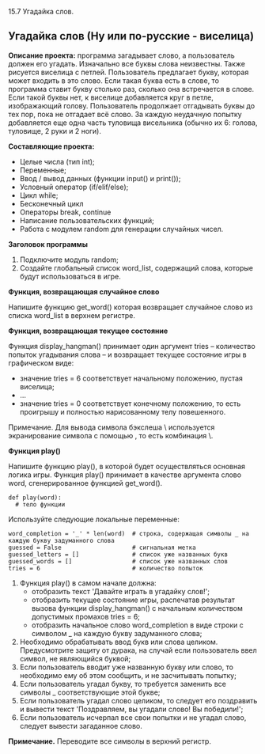 15.7 Угадайка слов.

## Угадайка слов (Ну или по-русские - виселица) ##

**Описание проекта:** программа загадывает слово, а пользователь должен его угадать. Изначально все буквы слова неизвестны. Также рисуется виселица с петлей. Пользователь предлагает букву,
которая может входить в это слово. Если такая буква есть в слове, то программа ставит букву столько раз, сколько она встречается в слове. Если такой буквы нет, к виселице добавляется круг в петле,
изображающий голову. Пользователь продолжает отгадывать буквы до тех пор, пока не отгадает всё слово. За каждую неудачную попытку добавляется еще одна часть туловища висельника (обычно их 6: голова,
туловище, 2 руки и 2 ноги).

**Составляющие проекта:**

  - Целые числа (тип int);
  - Переменные;
  - Ввод / вывод данных (функции input() и print());
  - Условный оператор (if/elif/else);
  - Цикл while;
  - Бесконечный цикл
  - Операторы break, continue
  - Написание пользовательских функций;
  - Работа с модулем random для генерации случайных чисел.

**Заголовок программы**

  1. Подключите модуль random;
  2. Создайте глобальный список word_list, содержащий слова, которые будут использоваться в игре.

**Функция, возвращающая случайное слово**

Напишите функцию get_word() которая возвращает случайное слово из списка word_list в верхнем регистре.

**Функция, возвращающая текущее состояние**

Функция display_hangman() принимает один аргумент tries – количество попыток угадывания слова – и возвращает текущее состояние игры в графическом виде:

  - значение tries = 6 соответствует начальному положению, пустая виселица;
  - ...
  - значение tries = 0 соответствует конечному положению, то есть проигрышу и полностью нарисованному телу повешенного.

Примечание. Для вывода символа бэкслеша \ используется экранирование символа с помощью \, то есть комбинация \\.

**Функция play()**

Напишите функцию play(), в которой будет осуществляться основная логика игры. Функция play() принимает в качестве аргумента слово word, сгенерированное функцией  get_word().

    def play(word):
      # тело функции

Используйте следующие локальные переменные:

    word_completion = '_' * len(word)  # строка, содержащая символы _ на каждую букву задуманного слова
    guessed = False                    # сигнальная метка
    guessed_letters = []               # список уже названных букв
    guessed_words = []                 # список уже названных слов
    tries = 6                          # количество попыток

  1. Функция play() в самом начале должна:
      - отобразить текст 'Давайте играть в угадайку слов!';
      - отобразить текущее состояние игры, распечатав результат вызова функции display_hangman() с начальным количеством допустимых промахов tries = 6;
      - отобразить начальное слово word_completion в виде строки с символом _ на каждую букву задуманного слова;
  2. Необходимо обрабатывать ввод букв или слова целиком. Предусмотрите защиту от дурака, на случай если пользователь ввел символ, не являющийся буквой;
  3. Если пользователь вводит уже названную букву или слово, то необходимо ему об этом сообщить, и не засчитывать попытку;
  4. Если пользователь угадал букву, то требуется заменить все символы _ соответствующие этой букве;
  5. Если пользователь угадал слово целиком, то следует его поздравить и вывести текст 'Поздравляем, вы угадали слово! Вы победили!';
  6. Если пользователь исчерпал все свои попытки и не угадал слово, следует вывести загаданное слово.

**Примечание.** Переводите все символы в верхний регистр.
